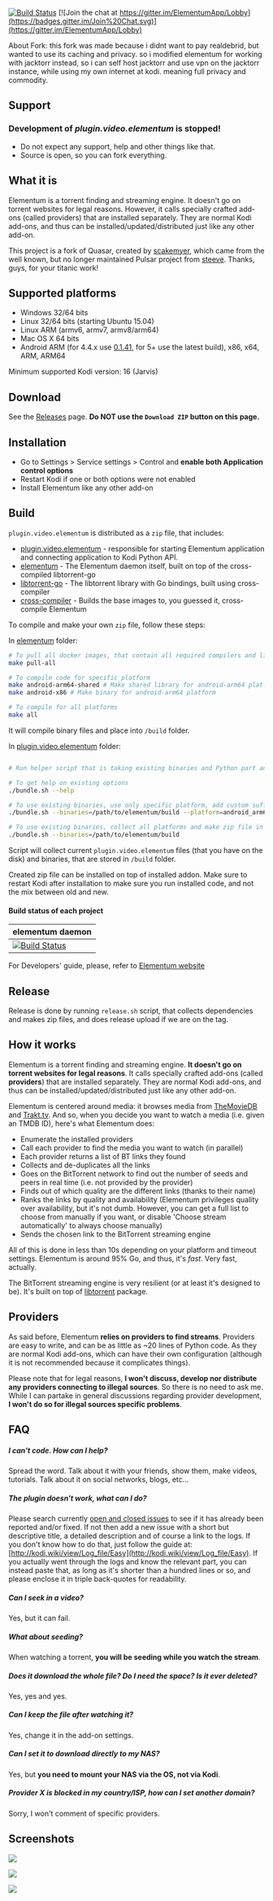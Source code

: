 
[![Build Status](https://gitlab.com/elgatito/plugin.video.elementum/badges/master/pipeline.svg?ignore_skipped=true)](https://gitlab.com/elgatito/plugin.video.elementum/-/pipelines)
[![Join the chat at https://gitter.im/ElementumApp/Lobby](https://badges.gitter.im/Join%20Chat.svg)](https://gitter.im/ElementumApp/Lobby)

About Fork:
this fork was made because i didnt want to pay realdebrid, but wanted to use its caching and privacy.
so i modified elementum for working with jacktorr instead, so i can self host jacktorr and use vpn on the jacktorr instance, while using my own internet at kodi. meaning full privacy and commodity.


Support
----------
### Development of *plugin.video.elementum* is stopped! 
- Do not expect any support, help and other things like that.
- Source is open, so you can fork everything.


What it is
----------
Elementum is a torrent finding and streaming engine. It doesn't go on torrent websites for legal reasons. However, it calls specially crafted add-ons (called providers) that are installed separately. They are normal Kodi add-ons, and thus can be installed/updated/distributed just like any other add-on.

This project is a fork of Quasar, created by [scakemyer](https://github.com/scakemyer/plugin.video.quasar), which came from the well known, but no longer maintained Pulsar project from [steeve](https://github.com/steeve/plugin.video.pulsar).
Thanks, guys, for your titanic work!

Supported platforms
-------------------
- Windows 32/64 bits
- Linux 32/64 bits (starting Ubuntu 15.04)
- Linux ARM (armv6, armv7, armv8/arm64)
- Mac OS X 64 bits
- Android ARM (for 4.4.x use [0.1.41](https://github.com/elgatito/plugin.video.elementum/releases/tag/v0.1.41), for 5+ use the latest build), x86, x64, ARM, ARM64

Minimum supported Kodi version: 16 (Jarvis)

Download
--------
See the [Releases](http://elementum.surge.sh/) page. **Do NOT use the `Download ZIP` button on this page.**


Installation
------------
- Go to Settings > Service settings > Control and **enable both Application control options**
- Restart Kodi if one or both options were not enabled
- Install Elementum like any other add-on

Build
-----

`plugin.video.elementum` is distributed as a `zip` file, that includes:
- [plugin.video.elementum](https://github.com/elgatito/plugin.video.elementum) - responsible for starting Elementum application and connecting application to Kodi Python API.
- [elementum](https://github.com/elgatito/elementum) - The Elementum daemon itself, built on top of the cross-compiled libtorrent-go
- [libtorrent-go](https://github.com/ElementumOrg/libtorrent-go) - The libtorrent library with Go bindings, built using cross-compiler
- [cross-compiler](https://github.com/ElementumOrg/cross-compiler) - Builds the base images to, you guessed it, cross-compile Elementum

To compile and make your own `zip` file, follow these steps:

In [elementum](https://github.com/elgatito/elementum) folder:
```sh
# To pull all docker images, that contain all required compilers and libraries and come from https://github.com/ElementumOrg/libtorrent-go project
make pull-all

# To compile code for specific platform
make android-arm64-shared # Make shared library for android-arm64 platform 
make android-x86 # Make binary for android-arm64 platform

# To compile for all platforms
make all
```

It will compile binary files and place into `/build` folder.

In [plugin.video.elementum](https://github.com/elgatito/plugin.video.elementum) folder:

```sh

# Run helper script that is taking existing binaries and Python part and make a zip file that can be used for installation in Kodi

# To get help on existing options
./bundle.sh --help 

# To use existing binaries, use only specific platform, add custom suffix into zip file and place zip file on a custom folder
./bundle.sh --binaries=/path/to/elementum/build --platform=android_arm64 --suffix=custom_suffix_to_add_into_zip --target=/destination/folder/

# To use existing binaries, collect all platforms and make zip file in current folder
./bundle.sh --binaries=/path/to/elementum/build 

```

Script will collect current `plugin.video.elementum` files (that you have on the disk) and binaries, that are stored in `/build` folder.

Created zip file can be installed on top of installed addon. Make sure to restart Kodi after installation to make sure you run installed code, and not the mix between old and new.


#### Build status of each project
| elementum daemon |
| ---------------- |
| [![Build Status](https://travis-ci.org/elgatito/elementum.svg?branch=master)](https://travis-ci.org/elgatito/elementum) |

For Developers' guide, please, refer to [Elementum website](http://elementum.surge.sh)

Release 
-------

Release is done by running `release.sh` script, that collects dependencies and makes zip files, and does release upload if we are on the tag.


How it works
------------
Elementum is a torrent finding and streaming engine. **It doesn't go on torrent websites for legal reasons**. It calls specially crafted add-ons (called **providers**) that are installed separately. They are normal Kodi add-ons, and thus can be installed/updated/distributed just like any other add-on.

Elementum is centered around media: it browses media from [TheMovieDB](https://www.themoviedb.org/) and [Trakt.tv](https://trakt.tv/).
And so, when you decide you want to watch a media (i.e. given an TMDB ID), here's what Elementum does:

- Enumerate the installed providers
- Call each provider to find the media you want to watch (in parallel)
- Each provider returns a list of BT links they found
- Collects and de-duplicates all the links
- Goes on the BitTorrent network to find out the number of seeds and peers in real time (i.e. not provided by the provider)
- Finds out of which quality are the different links (thanks to their name)
- Ranks the links by quality and availability (Elementum privileges quality over availability, but it's not dumb. However, you can get a full list to choose from manually if you want, or disable 'Choose stream automatically' to always choose manually)
- Sends the chosen link to the BitTorrent streaming engine

All of this is done in less than 10s depending on your platform and timeout settings. Elementum is around 95% Go, and thus, it's *fast*. Very fast, actually.

The BitTorrent streaming engine is very resilient (or at least it's designed to be). It's built on top of [libtorrent](https://github.com/arvidn/libtorrent) package.


Providers
---------
As said before, Elementum **relies on providers to find streams**. Providers are easy to write, and can be as little as ~20 lines of Python code. As they are normal Kodi add-ons, which can have their own configuration (although it is not recommended because it complicates things).

Please note that for legal reasons, **I won't discuss, develop nor distribute any providers connecting to illegal sources**. So there is no need to ask me.
While I can partake in general discussions regarding provider development, **I won't do so for illegal sources specific problems**.


FAQ
---
##### I can't code. How can I help?
Spread the word. Talk about it with your friends, show them, make videos, tutorials. Talk about it on social networks, blogs, etc...

##### The plugin doesn't work, what can I do?
Please search currently [open and closed issues](https://github.com/elgatito/plugin.video.elgatito/issues) to see if it has already been reported and/or fixed. If not then add a new issue with a short but descriptive title, a detailed description and of course a link to the logs. If you don't know how to do that, just follow the guide at: [http://kodi.wiki/view/Log_file/Easy](http://kodi.wiki/view/Log_file/Easy). If you actually went through the logs and know the relevant part, you can instead paste that, as long as it's shorter than a hundred lines or so, and please enclose it in triple back-quotes for readability.

##### Can I seek in a video?
Yes, but it can fail.

##### What about seeding?
When watching a torrent, **you will be seeding while you watch the stream**.

##### Does it download the whole file? Do I need the space? Is it ever deleted?
Yes, yes and yes.

##### Can I keep the file after watching it?
Yes, change it in the add-on settings.

##### Can I set it to download directly to my NAS?
Yes, but **you need to mount your NAS via the OS, not via Kodi**.

##### Provider X is blocked in my country/ISP, how can I set another domain?
Sorry, I won't comment of specific providers.


Screenshots
-----------
![](https://raw.githubusercontent.com/elgatito/plugin.video.elementum/master/resources/screenshots/home.jpg)

![](https://raw.githubusercontent.com/elgatito/plugin.video.elementum/master/resources/screenshots/movies.jpg)

![](https://raw.githubusercontent.com/elgatito/plugin.video.elementum/master/resources/screenshots/webui.png)
